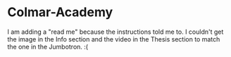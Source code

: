 # Colmar-Academy

I am adding a "read me" because the instructions told me to. I couldn't get the image in the Info section and the video in the Thesis section to match the one in the Jumbotron. :(
